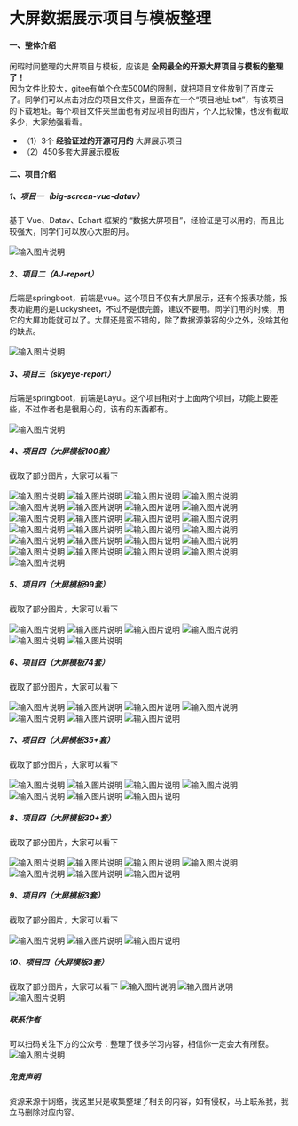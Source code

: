 # 大屏数据展示项目与模板整理

#### 一、整体介绍
闲暇时间整理的大屏项目与模板，应该是 **全网最全的开源大屏项目与模板的整理了！** 
<br/> 因为文件比较大，gitee有单个仓库500M的限制，就把项目文件放到了百度云了。同学们可以点击对应的项目文件夹，里面存在一个“项目地址.txt”，有该项目的下载地址。每个项目文件夹里面也有对应项目的图片，个人比较懒，也没有截取多少，大家勉强看看。

- （1）3个 **经验证过的开源可用的** 大屏展示项目
- （2）450多套大屏展示模板

#### 二、项目介绍
##### 1、项目一（big-screen-vue-datav）
基于 Vue、Datav、Echart 框架的 “数据大屏项目”，经验证是可以用的，而且比较强大，同学们可以放心大胆的用。
<br/> <br/>
![输入图片说明](https://foruda.gitee.com/images/1661663039427952655/05260bc7_9092264.png "屏幕截图")

##### 2、项目二（AJ-report）
后端是springboot，前端是vue。这个项目不仅有大屏展示，还有个报表功能，报表功能用的是Luckysheet，不过不是很完善，建议不要用。同学们用的时候，用它的大屏功能就可以了。大屏还是蛮不错的，除了数据源兼容的少之外，没啥其他的缺点。
<br/> <br/>
![输入图片说明](https://foruda.gitee.com/images/1661663313663230741/8a3d05ad_9092264.png "屏幕截图")

##### 3、项目三（skyeye-report）
后端是springboot，前端是Layui。这个项目相对于上面两个项目，功能上要差些，不过作者也是很用心的，该有的东西都有。
<br/> <br/>
![输入图片说明](https://foruda.gitee.com/images/1661671340885498043/c4c2323a_9092264.png "屏幕截图")

##### 4、项目四（大屏模板100套）
截取了部分图片，大家可以看下
<br/> <br/>
![输入图片说明](https://foruda.gitee.com/images/1661671433991132998/83a43c63_9092264.png "屏幕截图")
![输入图片说明](https://foruda.gitee.com/images/1661671431884760709/03531629_9092264.png "屏幕截图")
![输入图片说明](https://foruda.gitee.com/images/1661671432525323850/9cb05d1b_9092264.png "屏幕截图")
![输入图片说明](https://foruda.gitee.com/images/1661671434627464913/b238e384_9092264.png "屏幕截图")
![输入图片说明](https://foruda.gitee.com/images/1661671434164952523/99648c55_9092264.png "屏幕截图")
![输入图片说明](https://foruda.gitee.com/images/1661671432895696647/9ac9a6ef_9092264.png "屏幕截图")
![输入图片说明](https://foruda.gitee.com/images/1661671434693618072/8368f46f_9092264.png "屏幕截图")
![输入图片说明](https://foruda.gitee.com/images/1661671438037616452/8eb63675_9092264.png "屏幕截图")
![输入图片说明](https://foruda.gitee.com/images/1661671435752120366/4002b58e_9092264.png "屏幕截图")
![输入图片说明](https://foruda.gitee.com/images/1661671438242585434/8c7a359d_9092264.png "屏幕截图")
![输入图片说明](https://foruda.gitee.com/images/1661671436257211101/8cf95727_9092264.png "屏幕截图")
![输入图片说明](https://foruda.gitee.com/images/1661671437089695651/53a4e9a4_9092264.png "屏幕截图")
![输入图片说明](https://foruda.gitee.com/images/1661671439365212294/54afcf02_9092264.png "屏幕截图")
![输入图片说明](https://foruda.gitee.com/images/1661671438556488555/5a774fa5_9092264.png "屏幕截图")
![输入图片说明](https://foruda.gitee.com/images/1661671439493283244/dd0eb3e9_9092264.png "屏幕截图")
![输入图片说明](https://foruda.gitee.com/images/1661671440239152948/672ac08a_9092264.png "屏幕截图")
![输入图片说明](https://foruda.gitee.com/images/1661671441340810131/069d2eb6_9092264.png "屏幕截图")
![输入图片说明](https://foruda.gitee.com/images/1661671442679823043/62bdcec0_9092264.png "屏幕截图")
![输入图片说明](https://foruda.gitee.com/images/1661671441099261588/1216779b_9092264.png "屏幕截图")
![输入图片说明](https://foruda.gitee.com/images/1661671442463705862/41f87711_9092264.png "屏幕截图")
![输入图片说明](https://foruda.gitee.com/images/1661671441584545777/ae329ee9_9092264.png "屏幕截图")
![输入图片说明](https://foruda.gitee.com/images/1661671442326173342/9dd404b5_9092264.png "屏幕截图")
![输入图片说明](https://foruda.gitee.com/images/1661671444106967702/7cd43cbe_9092264.png "屏幕截图")
![输入图片说明](https://foruda.gitee.com/images/1661671444495082318/b625734a_9092264.png "屏幕截图")
![输入图片说明](https://foruda.gitee.com/images/1661671443826954076/e845df16_9092264.png "屏幕截图")
##### 5、项目四（大屏模板99套）
截取了部分图片，大家可以看下
<br/> <br/>
![输入图片说明](05%E3%80%81%E5%A4%A7%E5%B1%8F%E6%A8%A1%E6%9D%BF%E3%80%9099%E5%A5%97%E3%80%91/%E5%9B%BE%E7%89%87/%E5%BE%AE%E4%BF%A1%E6%88%AA%E5%9B%BE_20220828121956.png)
![输入图片说明](05%E3%80%81%E5%A4%A7%E5%B1%8F%E6%A8%A1%E6%9D%BF%E3%80%9099%E5%A5%97%E3%80%91/%E5%9B%BE%E7%89%87/%E5%BE%AE%E4%BF%A1%E6%88%AA%E5%9B%BE_20220828121933.png)
![输入图片说明](05%E3%80%81%E5%A4%A7%E5%B1%8F%E6%A8%A1%E6%9D%BF%E3%80%9099%E5%A5%97%E3%80%91/%E5%9B%BE%E7%89%87/%E5%BE%AE%E4%BF%A1%E6%88%AA%E5%9B%BE_20220828121944.png)
![输入图片说明](05%E3%80%81%E5%A4%A7%E5%B1%8F%E6%A8%A1%E6%9D%BF%E3%80%9099%E5%A5%97%E3%80%91/%E5%9B%BE%E7%89%87/%E5%BE%AE%E4%BF%A1%E6%88%AA%E5%9B%BE_20220828122024.png)
![输入图片说明](05%E3%80%81%E5%A4%A7%E5%B1%8F%E6%A8%A1%E6%9D%BF%E3%80%9099%E5%A5%97%E3%80%91/%E5%9B%BE%E7%89%87/%E5%BE%AE%E4%BF%A1%E6%88%AA%E5%9B%BE_20220828122111.png)
![输入图片说明](05%E3%80%81%E5%A4%A7%E5%B1%8F%E6%A8%A1%E6%9D%BF%E3%80%9099%E5%A5%97%E3%80%91/%E5%9B%BE%E7%89%87/%E5%BE%AE%E4%BF%A1%E6%88%AA%E5%9B%BE_20220828122124.png)

##### 6、项目四（大屏模板74套）
截取了部分图片，大家可以看下
<br/> <br/>
![输入图片说明](06%E3%80%81%E5%A4%A7%E5%B1%8F%E6%A8%A1%E6%9D%BF%E3%80%9074%E5%A5%97%E3%80%91/%E5%9B%BE%E7%89%87/11%E3%80%81%E6%A1%A3%E6%A1%88%E8%B6%85%E7%A7%91%E6%8A%80%E6%84%9F%E5%A4%A7%E5%B1%8F.png)
![输入图片说明](06%E3%80%81%E5%A4%A7%E5%B1%8F%E6%A8%A1%E6%9D%BF%E3%80%9074%E5%A5%97%E3%80%91/%E5%9B%BE%E7%89%87/1%E3%80%81%E5%8D%97%E6%96%B9%E8%BD%AF%E4%BB%B6%E8%A7%86%E9%A2%91%E7%9B%91%E6%8E%A7%E4%B8%AD%E5%BF%83.png)
![输入图片说明](06%E3%80%81%E5%A4%A7%E5%B1%8F%E6%A8%A1%E6%9D%BF%E3%80%9074%E5%A5%97%E3%80%91/%E5%9B%BE%E7%89%87/3%E3%80%81%E5%85%A8%E5%9B%BD%E9%9B%B6%E5%94%AE%E5%9B%BE%E4%B9%A6%E9%94%80%E5%94%AE%E6%95%B0%E6%8D%AE.png)
![输入图片说明](06%E3%80%81%E5%A4%A7%E5%B1%8F%E6%A8%A1%E6%9D%BF%E3%80%9074%E5%A5%97%E3%80%91/%E5%9B%BE%E7%89%87/4%E3%80%81%E7%89%A9%E6%B5%81%E4%BA%91%E6%95%B0%E6%8D%AE%E7%9C%8B%E6%9D%BF.png)
![输入图片说明](06%E3%80%81%E5%A4%A7%E5%B1%8F%E6%A8%A1%E6%9D%BF%E3%80%9074%E5%A5%97%E3%80%91/%E5%9B%BE%E7%89%87/5%E3%80%81%E6%95%B0%E6%8D%AE%E5%8F%AF%E8%A7%86%E5%8C%96%E9%A1%B5%E9%9D%A2%E8%AE%BE%E8%AE%A1.png)
![输入图片说明](06%E3%80%81%E5%A4%A7%E5%B1%8F%E6%A8%A1%E6%9D%BF%E3%80%9074%E5%A5%97%E3%80%91/%E5%9B%BE%E7%89%87/8%E3%80%81%E7%82%AB%E9%85%B7%E5%A4%A7%E5%B1%8F.png)
![输入图片说明](06%E3%80%81%E5%A4%A7%E5%B1%8F%E6%A8%A1%E6%9D%BF%E3%80%9074%E5%A5%97%E3%80%91/%E5%9B%BE%E7%89%87/9%E3%80%81%E5%BB%BA%E7%AD%91%E6%99%BA%E6%85%A7%E5%B7%A5%E5%9C%B0%E7%AE%A1%E6%8E%A7.png)

##### 7、项目四（大屏模板35+套）
截取了部分图片，大家可以看下
<br/> <br/>
![输入图片说明](07%E3%80%81%E5%A4%A7%E5%B1%8F%E6%A8%A1%E6%9D%BF%E3%80%9035+%E5%A5%97%E3%80%91/%E5%9B%BE%E7%89%87/%E5%BE%AE%E4%BF%A1%E6%88%AA%E5%9B%BE_20220828113935.png)
![输入图片说明](07%E3%80%81%E5%A4%A7%E5%B1%8F%E6%A8%A1%E6%9D%BF%E3%80%9035+%E5%A5%97%E3%80%91/%E5%9B%BE%E7%89%87/%E5%BE%AE%E4%BF%A1%E6%88%AA%E5%9B%BE_20220828114005.png)
![输入图片说明](07%E3%80%81%E5%A4%A7%E5%B1%8F%E6%A8%A1%E6%9D%BF%E3%80%9035+%E5%A5%97%E3%80%91/%E5%9B%BE%E7%89%87/%E5%BE%AE%E4%BF%A1%E6%88%AA%E5%9B%BE_20220828114030.png)
![输入图片说明](07%E3%80%81%E5%A4%A7%E5%B1%8F%E6%A8%A1%E6%9D%BF%E3%80%9035+%E5%A5%97%E3%80%91/%E5%9B%BE%E7%89%87/%E5%BE%AE%E4%BF%A1%E6%88%AA%E5%9B%BE_20220828114127.png)
![输入图片说明](07%E3%80%81%E5%A4%A7%E5%B1%8F%E6%A8%A1%E6%9D%BF%E3%80%9035+%E5%A5%97%E3%80%91/%E5%9B%BE%E7%89%87/%E5%BE%AE%E4%BF%A1%E6%88%AA%E5%9B%BE_20220828114237.png)
![输入图片说明](07%E3%80%81%E5%A4%A7%E5%B1%8F%E6%A8%A1%E6%9D%BF%E3%80%9035+%E5%A5%97%E3%80%91/%E5%9B%BE%E7%89%87/%E5%BE%AE%E4%BF%A1%E6%88%AA%E5%9B%BE_20220828114300.png)
![输入图片说明](07%E3%80%81%E5%A4%A7%E5%B1%8F%E6%A8%A1%E6%9D%BF%E3%80%9035+%E5%A5%97%E3%80%91/%E5%9B%BE%E7%89%87/%E5%BE%AE%E4%BF%A1%E6%88%AA%E5%9B%BE_20220828114327.png)

##### 8、项目四（大屏模板30+套）
截取了部分图片，大家可以看下
<br/> <br/>
![输入图片说明](08%E3%80%81%E5%A4%A7%E5%B1%8F%E6%A8%A1%E6%9D%BF%E3%80%9030+%E5%A5%97%E3%80%91/%E5%9B%BE%E7%89%87/%E5%BE%AE%E4%BF%A1%E6%88%AA%E5%9B%BE_20220828113437.png)
![输入图片说明](08%E3%80%81%E5%A4%A7%E5%B1%8F%E6%A8%A1%E6%9D%BF%E3%80%9030+%E5%A5%97%E3%80%91/%E5%9B%BE%E7%89%87/%E5%BE%AE%E4%BF%A1%E6%88%AA%E5%9B%BE_20220828113514.png)
![输入图片说明](08%E3%80%81%E5%A4%A7%E5%B1%8F%E6%A8%A1%E6%9D%BF%E3%80%9030+%E5%A5%97%E3%80%91/%E5%9B%BE%E7%89%87/%E5%BE%AE%E4%BF%A1%E6%88%AA%E5%9B%BE_20220828113540.png)
![输入图片说明](08%E3%80%81%E5%A4%A7%E5%B1%8F%E6%A8%A1%E6%9D%BF%E3%80%9030+%E5%A5%97%E3%80%91/%E5%9B%BE%E7%89%87/%E5%BE%AE%E4%BF%A1%E6%88%AA%E5%9B%BE_20220828113607.png)
![输入图片说明](08%E3%80%81%E5%A4%A7%E5%B1%8F%E6%A8%A1%E6%9D%BF%E3%80%9030+%E5%A5%97%E3%80%91/%E5%9B%BE%E7%89%87/%E5%BE%AE%E4%BF%A1%E6%88%AA%E5%9B%BE_20220828113631.png)
![输入图片说明](08%E3%80%81%E5%A4%A7%E5%B1%8F%E6%A8%A1%E6%9D%BF%E3%80%9030+%E5%A5%97%E3%80%91/%E5%9B%BE%E7%89%87/%E5%BE%AE%E4%BF%A1%E6%88%AA%E5%9B%BE_20220828113645.png)
![输入图片说明](08%E3%80%81%E5%A4%A7%E5%B1%8F%E6%A8%A1%E6%9D%BF%E3%80%9030+%E5%A5%97%E3%80%91/%E5%9B%BE%E7%89%87/%E5%BE%AE%E4%BF%A1%E6%88%AA%E5%9B%BE_20220828113706.png)

##### 9、项目四（大屏模板3套）
截取了部分图片，大家可以看下
<br/> <br/>
![输入图片说明](09%E3%80%81%E5%A4%A7%E5%B1%8F%E6%A8%A1%E6%9D%BF%E3%80%903%E5%A5%97%E3%80%91/%E5%9B%BE%E7%89%87/20190621142010866.png)
![输入图片说明](09%E3%80%81%E5%A4%A7%E5%B1%8F%E6%A8%A1%E6%9D%BF%E3%80%903%E5%A5%97%E3%80%91/%E5%9B%BE%E7%89%87/20190918220813794.png)
![输入图片说明](09%E3%80%81%E5%A4%A7%E5%B1%8F%E6%A8%A1%E6%9D%BF%E3%80%903%E5%A5%97%E3%80%91/%E5%9B%BE%E7%89%87/20190918222401610.png)

##### 10、项目四（大屏模板3套）
截取了部分图片，大家可以看下
![输入图片说明](10%E3%80%81%E5%A4%A7%E5%B1%8F%E6%A8%A1%E6%9D%BF%E3%80%903%E5%A5%97%E3%80%91/%E5%9B%BE%E7%89%87/%E5%BE%AE%E4%BF%A1%E6%88%AA%E5%9B%BE_20220828091426.png)
![输入图片说明](10%E3%80%81%E5%A4%A7%E5%B1%8F%E6%A8%A1%E6%9D%BF%E3%80%903%E5%A5%97%E3%80%91/%E5%9B%BE%E7%89%87/%E5%BE%AE%E4%BF%A1%E6%88%AA%E5%9B%BE_20220828091520.png)
![输入图片说明](10%E3%80%81%E5%A4%A7%E5%B1%8F%E6%A8%A1%E6%9D%BF%E3%80%903%E5%A5%97%E3%80%91/%E5%9B%BE%E7%89%87/%E5%BE%AE%E4%BF%A1%E6%88%AA%E5%9B%BE_20220828091532.png)

##### 联系作者
可以扫码关注下方的公众号：整理了很多学习内容，相信你一定会大有所获。
![输入图片说明](02%E3%80%81%E5%A4%A7%E5%B1%8F%E9%A1%B9%E7%9B%AE%E3%80%90AJ-report%E3%80%91/qrcode_for_gh_b513d54f3369_258.jpg)

##### 免责声明
资源来源于网络，我这里只是收集整理了相关的内容，如有侵权，马上联系我，我立马删除对应内容。
